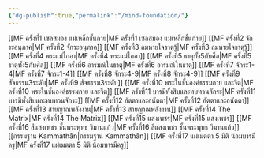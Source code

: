 ```yaml
---
{"dg-publish":true,"permalink":"/mind-foundation/"}
---
```


[[MF ครั้งที่1 เซลสมอง แม่เหล็กชั้นกาย\|MF ครั้งที่1 เซลสมอง แม่เหล็กชั้นกาย]]
[[MF ครั้งที่2 จักระอนุภาค\|MF ครั้งที่2 จักระอนุภาค]]
[[MF ครั้งที่3 ลมหายใจธาตุรู้\|MF ครั้งที่3 ลมหายใจธาตุรู้]]
[[MF ครั้งที่4 พระแม่ไกอา\|MF ครั้งที่4 พระแม่ไกอา]]
[[MF ครั้งที่5 ธาตุทั้ง5กับศีล\|MF ครั้งที่5 ธาตุทั้ง5กับศีล]]
[[MF ครั้งที่6 อารมณ์ในธาตุ\|MF ครั้งที่6 อารมณ์ในธาตุ]]
[[MF ครั้งที่7 จักระ1-4\|MF ครั้งที่7 จักระ1-4]]
[[MF ครั้งที่8 จักระ4-9\|MF ครั้งที่8 จักระ4-9]]
[[MF ครั้งที่9 สัจธรรม3ระดับ\|MF ครั้งที่9 สัจธรรม3ระดับ]]
[[MF ครั้งที่10 พระในชั้นองค์ธรรมกาย และจิต\|MF ครั้งที่10 พระในชั้นองค์ธรรมกาย และจิต]] 
[[MF ครั้งที่11 บารมีทั้งสิบและทบทวนจักระ\|MF ครั้งที่11 บารมีทั้งสิบและทบทวนจักระ]] 
[[MF ครั้งที่12 อัตตาและอนัตตา\|MF ครั้งที่12 อัตตาและอนัตตา]]
[[MF ครั้งที่13 สายญาณพลังงาน\|MF ครั้งที่13 สายญาณพลังงาน]] 
[[MF ครั้งที่14 The Matrix\|MF ครั้งที่14 The Matrix]] 
[[MF ครั้งที่15 แสงเพชร\|MF ครั้งที่15 แสงเพชร]]
[[MF ครั้งที่16 สีแสงเพชร ชั้นพระพุทธ วิมานแก้ว\|MF ครั้งที่16 สีแสงเพชร ชั้นพระพุทธ วิมานแก้ว]] 
[[กรรมฐาน Kammathān\|กรรมฐาน Kammathān]] 
[[MF ครั้งที่17 แผ่เมตตา 5 มิติ น้อมบารมีครู\|MF ครั้งที่17 แผ่เมตตา 5 มิติ น้อมบารมีครู]]
